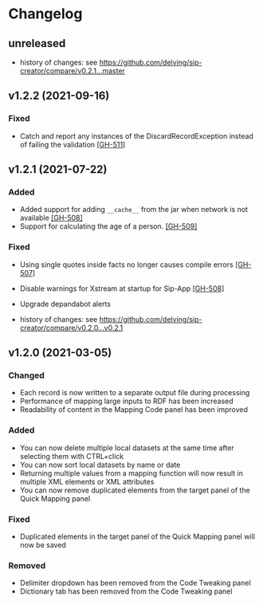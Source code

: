 
# Changelog

## unreleased

- history of changes: see https://github.com/delving/sip-creator/compare/v0.2.1...master

## v1.2.2 (2021-09-16)

### Fixed

- Catch and report any instances of the DiscardRecordException instead of failing the validation [[GH-511]](https://github.com/delving/sip-creator/pull/511)

## v1.2.1 (2021-07-22)

### Added

- Added support for adding ``__cache__`` from the jar when network is not available [[GH-508]](https://github.com/delving/sip-creator/pull/508)
- Support for calculating the age of a person. [[GH-509]](https://github.com/delving/sip-creator/pull/509)

### Fixed

- Using single quotes inside facts no longer causes compile errors [[GH-507]](https://github.com/delving/sip-creator/pull/507)
- Disable warnings for Xstream at startup for Sip-App [[GH-508]](https://github.com/delving/sip-creator/pull/508)
- Upgrade depandabot alerts

- history of changes: see https://github.com/delving/sip-creator/compare/v0.2.0...v0.2.1

## v1.2.0 (2021-03-05)

### Changed
- Each record is now written to a separate output file during processing
- Performance of mapping large inputs to RDF has been increased
- Readability of content in the Mapping Code panel has been improved

### Added
- You can now delete multiple local datasets at the same time after selecting them with CTRL+click
- You can now sort local datasets by name or date
- Returning multiple values from a mapping function will now result in multiple XML elements or XML attributes
- You can now remove duplicated elements from the target panel of the Quick Mapping panel

### Fixed
- Duplicated elements in the target panel of the Quick Mapping panel will now be saved

### Removed
- Delimiter dropdown has been removed from the Code Tweaking panel
- Dictionary tab has been removed from the Code Tweaking panel
